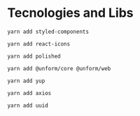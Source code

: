# Tecnologies and Libs

```yarn add styled-components```

```yarn add react-icons```

```yarn add polished```

```yarn add @unform/core @unform/web```

```yarn add yup```

```yarn add axios```

```yarn add uuid```
